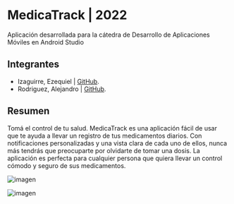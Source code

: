 # MedicaTrack | 2022
Aplicación desarrollada para la cátedra de Desarrollo de Aplicaciones Móviles en Android Studio

## Integrantes
- Izaguirre, Ezequiel | [GitHub](https://github.com/Totremont).
- Rodriguez, Alejandro | [GitHub](https://github.com/alerodriguez01).

## Resumen
Tomá el control de tu salud. MedicaTrack es una aplicación fácil de usar que te ayuda a 
llevar un registro de tus medicamentos diarios. Con notificaciones personalizadas y una vista 
clara de cada uno de ellos, nunca más tendrás que preocuparte por olvidarte de tomar una 
dosis. La aplicación es perfecta para cualquier persona que quiera llevar un control cómodo 
y seguro de sus medicamentos.

![imagen](https://github.com/Totremont/TP-Android_Studio-DAM/assets/68341449/70a2e2fb-3ae8-47c7-ae39-9a100abb8ffe)

![imagen](https://github.com/Totremont/TP-Android_Studio-DAM/assets/68341449/0d5c3ec1-feb5-4734-85b4-b97516cb808a)


